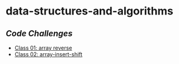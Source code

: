 # data-structures-and-algorithms

## ***Code Challenges***
- [Class 01: array reverse](code_challenge_class_01_array_reverse/README.md)
- [Class 02: array-insert-shift](code_challenge_class_02_array_insert_shift/README.md)
